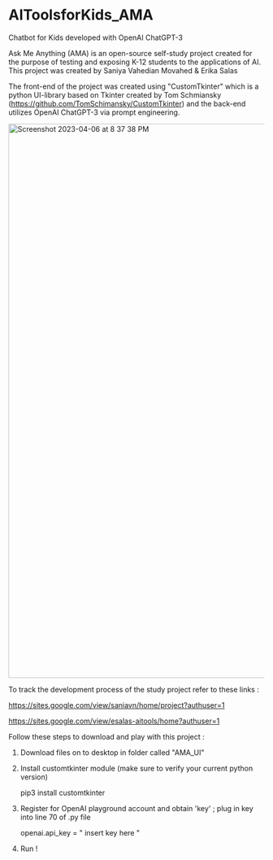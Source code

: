 # AIToolsforKids_AMA

Chatbot for Kids developed with OpenAI ChatGPT-3

Ask Me Anything (AMA) is an open-source self-study project created for the purpose of testing and exposing K-12 students to the applications of AI. This project was created by Saniya Vahedian Movahed & Erika Salas

The front-end of the project was created using "CustomTkinter" which is a python UI-library based on Tkinter created by Tom Schmiansky (https://github.com/TomSchimansky/CustomTkinter) and the back-end utilizes OpenAI ChatGPT-3 via prompt engineering.


<img width="1090" alt="Screenshot 2023-04-06 at 8 37 38 PM" src="https://user-images.githubusercontent.com/72895282/233726323-81ba9ef8-7bca-414f-94be-23c36a7f0cc5.png">

To track the development process of the study project refer to these links :

https://sites.google.com/view/saniavn/home/project?authuser=1

https://sites.google.com/view/esalas-aitools/home?authuser=1



Follow these steps to download and play with this project :

1. Download files on to desktop in folder called "AMA_UI"

2. Install customtkinter module (make sure to verify your current python version)

     pip3 install customtkinter 

3. Register for OpenAI playground account and obtain 'key' ; plug in key into line 70 of .py file

     openai.api_key = " insert key here "
 
 4. Run !
